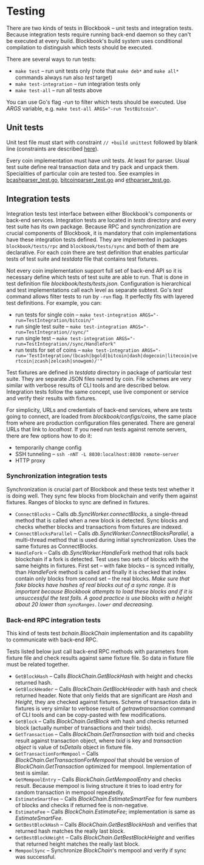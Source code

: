 # Testing

There are two kinds of tests in Blockbook – unit tests and integration tests. Because integration tests require running
back-end daemon so they can't be executed at every build. Blockbook's build system uses conditional compilation to
distinguish which tests should be executed.

There are several ways to run tests:

* `make test` – run unit tests only (note that `make deb*` and `make all*` commands always run also *test* target)
* `make test-integration` – run integration tests only
* `make test-all` – run all tests above

You can use Go's flag *-run* to filter which tests should be executed. Use *ARGS* variable, e.g.
`make test-all ARGS="-run TestBitcoin"`.


## Unit tests

Unit test file must start with constraint `// +build unittest` followed by blank line (constraints are described
[here](https://golang.org/pkg/go/build/#hdr-Build_Constraints)).

Every coin implementation must have unit tests. At least for parser. Usual test suite define real transaction data
and try pack and unpack them. Specialities of particular coin are tested too. See examples in
[bcashparser_test.go](/bchain/coins/bch/bcashparser_test.go),
[bitcoinparser_test.go](/bchain/coins/btc/bitcoinparser_test.go) and
[ethparser_test.go](/bchain/coins/eth/ethparser_test.go).


## Integration tests

Integration tests test interface between either Blockbook's components or back-end services. Integration tests are
located in *tests* directory and every test suite has its own package. Because RPC and synchronization are crucial
components of Blockbook, it is mandatory that coin implementations have these integration tests defined. They are
implemented in packages `blockbook/tests/rpc` and `blockbook/tests/sync` and both of them are declarative. For each coin
there are test definition that enables particular tests of test suite and *testdata* file that contains test fixtures.

Not every coin implementation support full set of back-end API so it is necessary define which tests of test suite
are able to run. That is done in test definition file *blockbook/tests/tests.json*. Configuration is hierarchical and
test implementations call each level as separate subtest. Go's *test* command allows filter tests to run by `-run` flag.
It perfectly fits with layered test definitions. For example, you can:

* run tests for single coin – `make test-integration ARGS="-run=TestIntegration/bitcoin/"`
* run single test suite – `make test-integration ARGS="-run=TestIntegration//sync/"`
* run single test – `make test-integration ARGS="-run=TestIntegration//sync/HandleFork"`
* run tests for set of coins – `make test-integration ARGS="-run='TestIntegration/(bcash|bgold|bitcoin|dash|dogecoin|litecoin|vertcoin|zcash|zelcash|snowgem)/'"`

Test fixtures are defined in *testdata* directory in package of particular test suite. They are separate JSON files named
by coin. File schemes are very similar with verbose results of CLI tools and are described below. Integration tests
follow the same concept, use live component or service and verify their results with fixtures.

For simplicity, URLs and credentials of back-end services, where are tests going to connect, are loaded
from *blockbook/configs/coins*, the same place from where are production configuration files generated. There are general
URLs that link to *localhost*. If you need run tests against remote servers, there are few options how to do it:

* temporarily change config
* SSH tunneling – `ssh -nNT -L 8030:localhost:8030 remote-server`
* HTTP proxy

### Synchronization integration tests

Synchronization is crucial part of Blockbook and these tests test whether it is doing well. They sync few blocks from
blockchain and verify them against fixtures. Ranges of blocks to sync are defined in fixtures.

* `ConnectBlocks` – Calls *db.SyncWorker.connectBlocks*, a single-thread method that is called when a new block is detected.
   Sync blocks and checks whether blocks and transactions from fixtures are indexed.
* `ConnectBlocksParallel` – Calls *db.SyncWorker.ConnectBlocksParallel*, a multi-thread method that is used during initial
   synchronization. Uses the same fixtures as ConnectBlocks.
* `HandleFork` – Calls *db.SyncWorker.HandleFork* method that rolls back blockchain if a fork is detected. Test uses two
   sets of blocks with the same heights in fixtures. First set – with fake blocks – is synced initially, than *HandleFork*
   method is called and finally it is checked that index contain only blocks from second set – the real blocks. *Make
   sure that fake blocks have hashes of real blocks out of a sync range. It is important because Blockbook attempts to
   load these blocks and if it is unsuccessful the test fails. A good practice is use blocks with a height about 20 lower
   than `syncRanges.lower` and decreasing.*

### Back-end RPC integration tests

This kind of tests test *bchain.BlockChain* implementation and its capability to communicate with back-end RPC.

Tests listed below just call back-end RPC methods with parameters from fixture file and check results against same
fixture file. So data in fixture file must be related together.

* `GetBlockHash` – Calls *BlockChain.GetBlockHash* with height and checks returned hash.
* `GetBlockHeader` – Calls *BlockChain.GetBlockHeader* with hash and check returned header. Note that only fields
   that are significant are *Hash* and *Height*, they are checked against fixtures. Scheme of transaction data in fixtures
   is very similar to verbose result of *getrawtransaction* command of CLI tools and can be copy-pasted with few
   modifications.
* `GetBlock` – Calls *BlockChain.GetBlock* with hash and checks returned block (actually number of transactions and
   their txids).
* `GetTransaction` – Calls *BlockChain.GetTransaction* with txid and checks result against transaction object, where
   *txid* is key and *transaction object* is value of *txDetails* object in fixture file.
* `GetTransactionForMempool` – Calls *BlockChain.GetTransactionForMempool* that should be version of
   *BlockChain.GetTransaction* optimized for mempool. Implementation of test is similar.
* `GetMempoolEntry` – Calls *BlockChain.GetMempoolEntry* and checks result. Because mempool is living structure it
   tries to load entry for random transaction in mempool repeatedly.
* `EstimateSmartFee` – Calls *BlockChain.EstimateSmartFee* for few numbers of blocks and checks if returned fee is
   non-negative.
* `EstimateFee` – Calls *BlockChain.EstimateFee*; implementation is same as *EstimateSmartFee*.
* `GetBestBlockHash` – Calls *BlockChain.GetBestBlockHash* and verifies that returned hash matches the really last
   block.
* `GetBestBlockHeight` – Calls *BlockChain.GetBestBlockHeight* and verifies that returned height matches the really
   last block.
* `MempoolSync` – Synchronize *BlockChain*'s mempool and verify if sync was successful.
